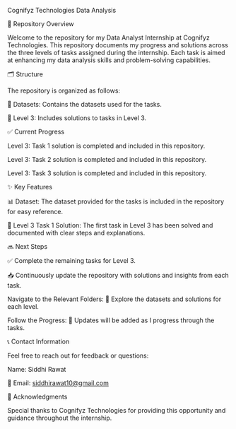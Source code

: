 Cognifyz Technologies Data Analysis

📂 Repository Overview

Welcome to the repository for my Data Analyst Internship at Cognifyz Technologies. This repository documents my progress and solutions across the three levels of tasks assigned during the internship. Each task is aimed at enhancing my data analysis skills and problem-solving capabilities.

🗂️ Structure

The repository is organized as follows:

📁 Datasets: Contains the datasets used for the tasks.

📄 Level 3: Includes solutions to tasks in Level 3.

✅ Current Progress

Level 3: Task 1 solution is completed and included in this repository.

Level 3: Task 2 solution is completed and included in this repository.

Level 3: Task 3 solution is completed and included in this repository.

✨ Key Features

📊 Dataset: The dataset provided for the tasks is included in the repository for easy reference.

📝 Level 3 Task 1 Solution: The first task in Level 3 has been solved and documented with clear steps and explanations.

🔜 Next Steps

✅ Complete the remaining tasks for Level 3.

📥 Continuously update the repository with solutions and insights from each task.

Navigate to the Relevant Folders: 📂 Explore the datasets and solutions for each level.

Follow the Progress: 🚀 Updates will be added as I progress through the tasks.

📞 Contact Information

Feel free to reach out for feedback or questions:

Name: Siddhi Rawat

📧 Email: siddhirawat10@gmail.com

🙏 Acknowledgments

Special thanks to Cognifyz Technologies for providing this opportunity and guidance throughout the internship.

